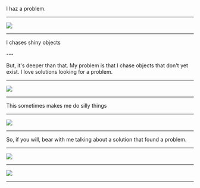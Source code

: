 I haz a problem.

---

![](http://i.chzbgr.com/completestore/2011/11/4/a6b289ea-a67b-424a-93bb-84accce1bbdb.gif)

---

I chases shiny objects

</lolcatz>
---

But, it's deeper than that. My problem is that I chase objects that don't yet exist. I love solutions looking for a problem.

---

![](http://www.catster.com/files/reddit-grumpy-cat-2.jpg)

---

This sometimes makes me do silly things

---

![](https://1.bp.blogspot.com/-zGTYb5CrOBQ/T3hstkGUtbI/AAAAAAAAFkk/V04VpAvY7Us/s1600/silly-cats-white-cats-stack-funny-c.jpg)

---

So, if you will, bear with me talking about a solution that found a problem.

---

![](http://cdn.mysmelly.com/image:/sitefs/perm/pi/b/q/y/k/401.300.0_f1.jpg)

---

![](http://www.1stfun.com/wp-content/uploads/2012/02/Funniest-Cat-Pictures-17.jpg)

---

